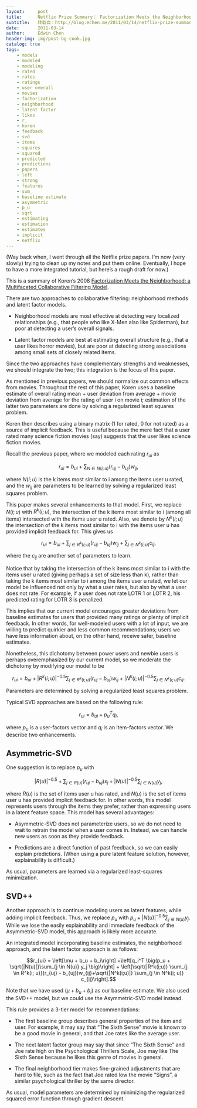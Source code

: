 ```yaml
---
layout:     post
title:      Netflix Prize Summary： Factorization Meets the Neighborhood
subtitle:   转载自：http://blog.echen.me/2011/03/14/netflix-prize-summary-factorization-meets-the-neighborhood/
date:       2011-03-14
author:     Edwin Chen
header-img: img/post-bg-cook.jpg
catalog: true
tags:
    - models
    - modeled
    - modeling
    - rated
    - rates
    - ratings
    - user overall
    - movies
    - factorization
    - neighborhood
    - latent factor
    - likes
    - r_
    - koren
    - feedback
    - svd
    - items
    - squares
    - squared
    - predicted
    - predictions
    - papers
    - left
    - strong
    - features
    - sum_
    - baseline estimate
    - asymmetric
    - p_u
    - sqrt
    - estimating
    - estimation
    - estimates
    - implicit
    - netflix
---
```


(Way back when, I went through all the Netflix prize papers. I’m now (very slowly) trying to clean up my notes and put them online. Eventually, I hope to have a more integrated tutorial, but here’s a rough draft for now.)

This is a summary of Koren’s 2008 [Factorization Meets the Neighborhood: a Multifaceted Collaborative Filtering Model](http://blog.echen.me/2011/03/14/netflix-prize-summary-factorization-meets-the-neighborhood/public.research.att.com/~volinsky/netflix/kdd08koren.pdf).

There are two approaches to collaborative filtering: neighborhood methods and latent factor models.

- Neighborhood models are most effective at detecting very localized relationships (e.g., that people who like X-Men also like Spiderman), but poor at detecting a user’s overall signals.

- Latent factor models are best at estimating overall structure (e.g., that a user likes horror movies), but are poor at detecting strong associations among small sets of closely related items.


Since the two approaches have complementary strengths and weaknesses, we should integrate the two; this integration is the focus of this paper.

As mentioned in previous papers, we should normalize out common effects from movies. Throughout the rest of this paper, Koren uses a baseline estimate of overall rating mean + user deviation from average + movie deviation from average for the rating of user i on movie i; estimation of the latter two parameters are done by solving a regularized least squares problem.

Koren then describes using a binary matrix (1 for rated, 0 for not rated) as a source of implicit feedback. This is useful because the mere fact that a user rated many science fiction movies (say) suggests that the user likes science fiction movies.

Recall the previous paper, where we modeled each rating $r_{ui}$ as

$$r_{ui} = b_{ui}+ \sum_{N \in N(i; u)} (r_{uj} - b_{uj}) w_{ij},$$

where $N(i; u)$ is the k items most similar to i among the items user u rated, and the $w_{ij}$ are parameters to be learned by solving a regularized least squares problem.

This paper makes several enhancements to that model. First, we replace $N(i; u)$ with $R^k(i; u)$, the intersection of the k items most similar to i (among all items) intersected with the items user u rated. Also, we denote by $N^k(i; u)$ the intersection of the k items most similar to i with the items user u has provided implicit feedback for. This gives us

$$r_{ui} = b_{ui} + \sum_{j \in R^k(i; u)} (r_{uj} - b_{uj}) w_{ij} + \sum_{j \in N^k(i; u)} c_{ij},$$

where the $c_{ij}$ are another set of parameters to learn.

Notice that by taking the intersection of the k items most similar to i with the items user u rated (giving perhaps a set of size less than k), rather than taking the k items most similar to i among the items user u rated, we let our model be influenced not only by what a user rates, but also by what a user does not rate. For example, if a user does not rate LOTR 1 or LOTR 2, his predicted rating for LOTR 3 is penalized.

This implies that our current model encourages greater deviations from baseline estimates for users that provided many ratings or plenty of implicit feedback. In other words, for well-modeled users with a lot of input, we are willing to predict quirkier and less common recommendations; users we have less information about, on the other hand, receive safer, baseline estimates.

Nonetheless, this dichotomy between power users and newbie users is perhaps overemphasized by our current model, so we moderate the dichotomy by modifying our model to be

$$r_{ui} = b_{ui} + |R^k(i; u)|^{-0.5} \sum_{j \in R^k(i; u)} (r_{uj} - b_{uj}) w_{ij} + |N^k(i; u)|^{-0.5} \sum_{j \in N^k(i; u)} c_{ij}.$$

Parameters are determined by solving a regularized least squares problem.

Typical SVD approaches are based on the following rule:

$$r_{ui} = b_{ui} + p_u^T q_i,$$

where $p_u$ is a user-factors vector and $q_i$ is an item-factors vector. We describe two enhancements.

## Asymmetric-SVD

One suggestion is to replace $p_u$ with

$$|R(u)|^{-0.5} + \sum_{j \in R(u)} (r_{uj} - b_{uj}) x_j + |N(u)|^{-0.5} \sum_{j \in N(u)} y_j,$$

where $R(u)$ is the set of items user u has rated, and $N(u)$ is the set of items user u has provided implicit feedback for. In other words, this model represents users through the items they prefer, rather than expressing users in a latent feature space. This model has several advantages:

- Asymmetric-SVD does not parameterize users, so we do not need to wait to retrain the model when a user comes in. Instead, we can handle new users as soon as they provide feedback.

- Predictions are a direct function of past feedback, so we can easily explain predictions. (When using a pure latent feature solution, however, explainability is difficult.)


As usual, parameters are learned via a regularized least-squares minimization.

## SVD++

Another approach is to continue modeling users as latent features, while adding implicit feedback. Thus, we replace $p_u$ with $p_u + |N(u)|^{-0.5} \sum_{j \in N(u)} y_j$. While we lose the easily explainability and immediate feedback of the Asymmetric-SVD model, this approach is likely more accurate.

An integrated model incorporating baseline estimates, the neighborhood approach, and the latent factor approach is as follows:

$$r_{ui} = \left[\mu + b_u + b_i\right] +\left[q_i^T \big(p_u + \sqrt{|N(u)|}\sum_{j \in N(u)} y_j \big)\right] + \left[\sqrt{|R^k(i;u)} \sum_{j \in R^k(i; u)}(r_{uj} - b_{uj})w_{ij}+\sqrt{|N^k(i;u)|} \sum_{j \in N^k(i; u)} c_{ij}\right].$$

Note that we have used $(\mu + b_u + b_i)$ as our baseline estimate. We also used the SVD++ model, but we could use the Asymmetric-SVD model instead.

This rule provides a 3-tier model for recommendations:

- The first baseline group describes general properties of the item and user. For example, it may say that “The Sixth Sense” movie is known to be a good movie in general, and that Joe rates like the average user.

- The next latent factor group may say that since “The Sixth Sense” and Joe rate high on the Psychological Thrillers Scale, Joe may like The Sixth Sense because he likes this genre of movies in general.

- The final neighborhood tier makes fine-grained adjustments that are hard to file, such as the fact that Joe rated low the movie “Signs”, a similar psychological thriller by the same director.


As usual, model parameters are determined by minimizing the regularized squared error function through gradient descent.
